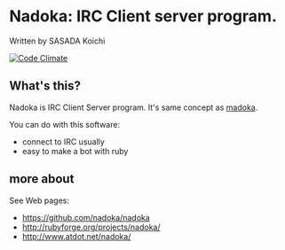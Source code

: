 # Nadoka: IRC Client server program.

Written by SASADA Koichi <ko1 at atdot.net>

[![Code Climate](https://codeclimate.com/github/nadoka/nadoka.png)](https://codeclimate.com/github/nadoka/nadoka)

## What's this?

Nadoka is IRC Client Server program.
It's same concept as [madoka](http://www.madoka.org/).

You can do with this software:

- connect to IRC usually
- easy to make a bot with ruby


## more about

See Web pages:

- https://github.com/nadoka/nadoka
- http://rubyforge.org/projects/nadoka/
- http://www.atdot.net/nadoka/
